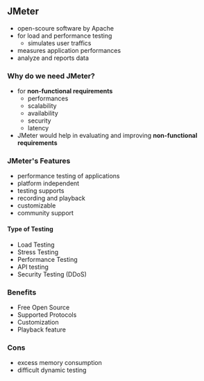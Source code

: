 ## JMeter
- open-scoure software by Apache
- for load and performance testing
	- simulates user traffics
- measures application performances
- analyze and reports data

### Why do we need JMeter?
- for **non-functional requirements**
	- performances
	- scalability
	- availability
	- security
	- latency
- JMeter would help in evaluating and improving **non-functional requirements**

### JMeter's Features
- performance testing of applications
- platform independent
- testing supports
- recording and playback
- customizable
- community support

#### Type of Testing
- Load Testing
- Stress Testing
- Performance Testing
- API testing
- Security Testing (DDoS)

### Benefits
- Free Open Source
- Supported Protocols
- Customization
- Playback feature

### Cons
- excess memory consumption
- difficult dynamic testing
